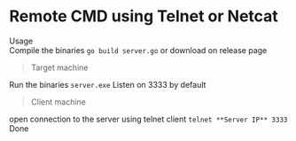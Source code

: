 # Remote CMD using Telnet or Netcat

Usage  
Compile the binaries `go build server.go` or download on release page
>Target machine  

Run the binaries `server.exe` Listen on 3333 by default  

>Client machine  

open connection to the server using telnet client `telnet **Server IP** 3333`  
Done
